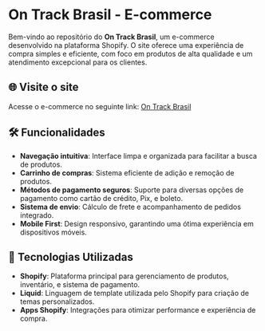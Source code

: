 # On Track Brasil - E-commerce

Bem-vindo ao repositório do **On Track Brasil**, um e-commerce desenvolvido na plataforma Shopify. O site oferece uma experiência de compra simples e eficiente, com foco em produtos de alta qualidade e um atendimento excepcional para os clientes.

## 🌐 Visite o site

Acesse o e-commerce no seguinte link: [On Track Brasil](https://ontrackbrasil.com.br/)

## 🛠️ Funcionalidades

- **Navegação intuitiva**: Interface limpa e organizada para facilitar a busca de produtos.
- **Carrinho de compras**: Sistema eficiente de adição e remoção de produtos.
- **Métodos de pagamento seguros**: Suporte para diversas opções de pagamento como cartão de crédito, Pix, e boleto.
- **Sistema de envio**: Cálculo de frete e acompanhamento de pedidos integrado.
- **Mobile First**: Design responsivo, garantindo uma ótima experiência em dispositivos móveis.

## 🚀 Tecnologias Utilizadas

- **Shopify**: Plataforma principal para gerenciamento de produtos, inventário, e sistema de pagamento.
- **Liquid**: Linguagem de template utilizada pelo Shopify para criação de temas personalizados.
- **Apps Shopify**: Integrações para otimizar performance e experiência de compra.




